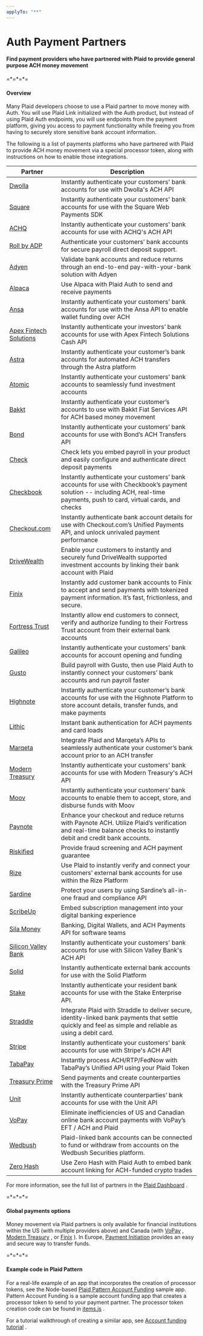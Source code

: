 ```yaml
---
applyTo: "**"
---
```


# Auth Payment Partners

#### Find payment providers who have partnered with Plaid to provide general purpose ACH money movement

\=\*=\*=\*=

#### Overview

Many Plaid developers choose to use a Plaid partner to move money with Auth. You will use Plaid Link initialized with the Auth product, but instead of using Plaid Auth endpoints, you will use endpoints from the payment platform, giving you access to payment functionality while freeing you from having to securely store sensitive bank account information.

The following is a list of payments platforms who have partnered with Plaid to provide ACH money movement via a special processor token, along with instructions on how to enable those integrations.

| Partner                                                                                        | Description                                                                                                                                                                  |
| ---------------------------------------------------------------------------------------------- | ---------------------------------------------------------------------------------------------------------------------------------------------------------------------------- |
| [Dwolla](https://plaid.com/docs/auth/partnerships/dwolla/index.html.md)                        | Instantly authenticate your customers' bank accounts for use with Dwolla's ACH API                                                                                           |
| [Square](https://plaid.com/docs/auth/partnerships/square/index.html.md)                        | Instantly authenticate your customers' bank accounts for use with the Square Web Payments SDK                                                                                |
| [ACHQ](https://plaid.com/docs/auth/partnerships/achq/index.html.md)                            | Instantly authenticate your customers' bank accounts for use with ACHQ's ACH API                                                                                             |
| [Roll by ADP](https://plaid.com/docs/auth/partnerships/adp-roll/index.html.md)                 | Authenticate your customers’ bank accounts for secure payroll direct deposit support.                                                                                        |
| [Adyen](https://plaid.com/docs/auth/partnerships/adyen/index.html.md)                          | Validate bank accounts and reduce returns through an end-to-end pay-with-your-bank solution with Adyen                                                                       |
| [Alpaca](https://plaid.com/docs/auth/partnerships/alpaca/index.html.md)                        | Use Alpaca with Plaid Auth to send and receive payments                                                                                                                      |
| [Ansa](https://plaid.com/docs/auth/partnerships/ansa/index.html.md)                            | Instantly authenticate your customers' bank accounts for use with the Ansa API to enable wallet funding over ACH                                                             |
| [Apex Fintech Solutions](https://plaid.com/docs/auth/partnerships/apex-clearing/index.html.md) | Instantly authenticate your investors’ bank accounts for use with Apex Fintech Solutions Cash API                                                                            |
| [Astra](https://plaid.com/docs/auth/partnerships/astra/index.html.md)                          | Instantly authenticate your customer’s bank accounts for automated ACH transfers through the Astra platform                                                                  |
| [Atomic](https://plaid.com/docs/auth/partnerships/atomic/index.html.md)                        | Instantly authenticate your customers' bank accounts to seamlessly fund investment accounts                                                                                  |
| [Bakkt](https://plaid.com/docs/auth/partnerships/bakkt/index.html.md)                          | Instantly authenticate your customer’s accounts to use with Bakkt Fiat Services API for ACH based money movement                                                             |
| [Bond](https://plaid.com/docs/auth/partnerships/bond/index.html.md)                            | Instantly authenticate your customers’ bank accounts for use with Bond’s ACH Transfers API                                                                                   |
| [Check](https://plaid.com/docs/auth/partnerships/check/index.html.md)                          | Check lets you embed payroll in your product and easily configure and authenticate direct deposit payments                                                                   |
| [Checkbook](https://plaid.com/docs/auth/partnerships/checkbook/index.html.md)                  | Instantly authenticate your customers’ bank accounts for use with Checkbook’s payment solution -- including ACH, real-time payments, push to card, virtual cards, and checks |
| [Checkout.com](https://plaid.com/docs/auth/partnerships/checkout/index.html.md)                | Instantly authenticate bank account details for use with Checkout.com’s Unified Payments API, and unlock unrivaled payment performance                                       |
| [DriveWealth](https://plaid.com/docs/auth/partnerships/drivewealth/index.html.md)              | Enable your customers to instantly and securely fund DriveWealth supported investment accounts by linking their bank account with Plaid                                      |
| [Finix](https://plaid.com/docs/auth/partnerships/finix/index.html.md)                          | Instantly add customer bank accounts to Finix to accept and send payments with tokenized payment information. It’s fast, frictionless, and secure.                           |
| [Fortress Trust](https://plaid.com/docs/auth/partnerships/fortress-trust/index.html.md)        | Instantly allow end customers to connect, verify and authorize funding to their Fortress Trust account from their external bank accounts                                     |
| [Galileo](https://plaid.com/docs/auth/partnerships/galileo/index.html.md)                      | Instantly authenticate your customers' bank accounts for account opening and funding                                                                                         |
| [Gusto](https://plaid.com/docs/auth/partnerships/gusto/index.html.md)                          | Build payroll with Gusto, then use Plaid Auth to instantly connect your customers’ bank accounts and run payroll faster                                                      |
| [Highnote](https://plaid.com/docs/auth/partnerships/highnote/index.html.md)                    | Instantly authenticate your customer’s bank accounts for use with the Highnote Platform to store account details, transfer funds, and make payments                          |
| [Lithic](https://plaid.com/docs/auth/partnerships/lithic/index.html.md)                        | Instant bank authentication for ACH payments and card loads                                                                                                                  |
| [Marqeta](https://plaid.com/docs/auth/partnerships/marqeta/index.html.md)                      | Integrate Plaid and Marqeta’s APIs to seamlessly authenticate your customer’s bank account prior to an ACH transfer                                                          |
| [Modern Treasury](https://plaid.com/docs/auth/partnerships/modern-treasury/index.html.md)      | Instantly authenticate your customers' bank accounts for use with Modern Treasury's ACH API                                                                                  |
| [Moov](https://plaid.com/docs/auth/partnerships/moov/index.html.md)                            | Instantly authenticate your customers’ bank accounts to enable them to accept, store, and disburse funds with Moov                                                           |
| [Paynote](https://plaid.com/docs/auth/partnerships/paynote/index.html.md)                      | Enhance your checkout and reduce returns with Paynote ACH. Utilize Plaid’s verification and real-time balance checks to instantly debit and credit bank accounts.            |
| [Riskified](https://plaid.com/docs/auth/partnerships/riskified/index.html.md)                  | Provide fraud screening and ACH payment guarantee                                                                                                                            |
| [Rize](https://plaid.com/docs/auth/partnerships/rize/index.html.md)                            | Use Plaid to instantly verify and connect your customers’ external bank accounts for use within the Rize Platform                                                            |
| [Sardine](https://plaid.com/docs/auth/partnerships/sardine/index.html.md)                      | Protect your users by using Sardine’s all-in-one fraud and compliance API                                                                                                    |
| [ScribeUp](https://plaid.com/docs/auth/partnerships/scribeup/index.html.md)                    | Embed subscription management into your digital banking experience                                                                                                           |
| [Sila Money](https://plaid.com/docs/auth/partnerships/sila-money/index.html.md)                | Banking, Digital Wallets, and ACH Payments API for software teams                                                                                                            |
| [Silicon Valley Bank](https://plaid.com/docs/auth/partnerships/svb/index.html.md)              | Instantly authenticate your customers' bank accounts for use with Silicon Valley Bank's ACH API                                                                              |
| [Solid](https://plaid.com/docs/auth/partnerships/solid/index.html.md)                          | Instantly authenticate external bank accounts for use with the Solid Platform                                                                                                |
| [Stake](https://plaid.com/docs/auth/partnerships/stake/index.html.md)                          | Instantly authenticate your resident bank accounts for use with the Stake Enterprise API.                                                                                    |
| [Straddle](https://plaid.com/docs/auth/partnerships/straddle/index.html.md)                    | Integrate Plaid with Straddle to deliver secure, identity-linked bank payments that settle quickly and feel as simple and reliable as using a debit card.                    |
| [Stripe](https://plaid.com/docs/auth/partnerships/stripe/index.html.md)                        | Instantly authenticate your customers' bank accounts for use with Stripe's ACH API                                                                                           |
| [TabaPay](https://plaid.com/docs/auth/partnerships/taba-pay/index.html.md)                     | Instantly process ACH/RTP/FedNow with TabaPay’s Unified API using your Plaid Token                                                                                           |
| [Treasury Prime](https://plaid.com/docs/auth/partnerships/treasury-prime/index.html.md)        | Send payments and create counterparties with the Treasury Prime API                                                                                                          |
| [Unit](https://plaid.com/docs/auth/partnerships/unit/index.html.md)                            | Instantly authenticate counterparties’ bank accounts for use with the Unit API                                                                                               |
| [VoPay](https://plaid.com/docs/auth/partnerships/vopay/index.html.md)                          | Eliminate inefficiencies of US and Canadian online bank account payments with VoPay’s EFT / ACH and Plaid                                                                    |
| [Wedbush](https://plaid.com/docs/auth/partnerships/wedbush/index.html.md)                      | Plaid-linked bank accounts can be connected to fund or withdraw from accounts on the Wedbush Securities platform.                                                            |
| [Zero Hash](https://plaid.com/docs/auth/partnerships/zero-hash/index.html.md)                  | Use Zero Hash with Plaid Auth to embed bank account linking for ACH-funded crypto trades                                                                                     |

For more information, see the full list of partners in the [Plaid Dashboard](https://dashboard.plaid.com/developers/integrations) .

\=\*=\*=\*=

#### Global payments options

Money movement via Plaid partners is only available for financial institutions within the US (with multiple providers above) and Canada (with [VoPay](https://plaid.com/docs/auth/partnerships/vopay/index.html.md) , [Modern Treasury](https://plaid.com/docs/auth/partnerships/modern-treasury/index.html.md) , or [Finix](https://plaid.com/docs/auth/partnerships/finix/index.html.md) ). In Europe, [Payment Initiation](https://plaid.com/docs/payment-initiation/index.html.md) provides an easy and secure way to transfer funds.

\=\*=\*=\*=

#### Example code in Plaid Pattern

For a real-life example of an app that incorporates the creation of processor tokens, see the Node-based [Plaid Pattern Account Funding](https://github.com/plaid/pattern-account-funding) sample app. Pattern Account Funding is a sample account funding app that creates a processor token to send to your payment partner. The processor token creation code can be found in [items.js](https://github.com/plaid/pattern-account-funding/blob/master/server/routes/items.js#L126-L135) .

For a tutorial walkthrough of creating a similar app, see [Account funding tutorial](https://github.com/plaid/account-funding-tutorial) .
